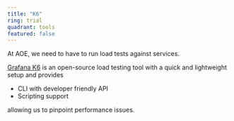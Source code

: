 ```yaml
---
title: "K6"
ring: trial
quadrant: tools
featured: false
---
```


At AOE, we need to have to run load tests against services.

[Grafana K6](https://k6.io/) is an open-source load testing tool with a quick and lightweight setup and provides 

- CLI with developer friendly API
- Scripting support 

allowing us to pinpoint performance issues.